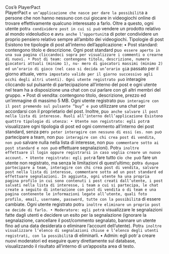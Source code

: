 Cos’è PlayerPact <br />
PlayerPact `e un’applicazione che nasce per dare la possibilit`a a persone che non hanno nessuno
con cui giocare in videogiochi online di trovare effettivamente qualcuno interessato a farlo.
Oltre a questo, ogni utente potr`a condividere post in cui si pu`o vendere un prodotto relativo
al mondo videoludico e avr`a anche l’opportunit`a di poter condividere un proprio pensiero
relativo sempre all’ambito dei videogiochi.
Tipologie di post
Esistono tre tipologie di post all’interno dell’applicazione:
  • Post standard: contengono titolo e descrizione. Ogni post standard pu`o essere aperto
in una sua pagina cliccandoci sopra per visualizzare i commenti o crearne di nuovi.
  • Post di team: contengono titolo, descrizione, numero giocatori attuali (minimo 1), nu-
mero di giocatori massimi (minimo 2) ed un’orario di gioco (nel caso si decida un’orario
gi`a passato per il giorno attuale, verr`a impostato valido per il giorno successivo agli
occhi degli altri utenti). Ogni utente registrato pu`o interagire cliccando sul pulsante di
partecipazione all’interno del post e ogni utente nel team ha a disposizione una chat con
cui parlare con gli altri membri del gruppo.
  • Post di vendita: contengono titolo, descrizione, prezzo ed un’immagine di massimo 5
MB. Ogni utente registrato pu`o interagire con il post premendo sul pulsante ”buy” e
pu`o utilizzare una chat per accordarsi con il proprietario del post. Inoltre, pu`o anche
salvare il post nella lista di interesse.
Ruoli all’interno dell’applicazione
Esistono quattro tipologie di utenza:
  • Utente non registrato: egli potr`a visualizzare ogni tipologia di post ed ogni commento
all’interno dei post standard, senza per`o poter interagire con nessuno di essi (es. non
pu`o partecipare a team, non pu`o interagire con chi crea post di vendita, non pu`o salvare
nulla nella lista di interesse, non pu`o commentare sotto ai post standard e non pu`o
effettuare segnalazioni). Potr`a inoltre effettuare il login oppure registrarsi in caso voglia
creare un nuovo account.
  • Utente registrato: egli potr`a fare tutto ci`o che pu`o fare un utente non registrato, ma
senza le limitazioni di quest’ultimo; potr`a dunque partecipare a team, interagire con
chi crea post di vendita, salvare post nella lista di interesse, commentare sotto ad un
post standard ed effettuare segnalazioni. In aggiunta, ogni utente ha una propria pagina
profilo in cui sono contenuti i post creati dall’utente, i post salvati nella lista di interesse,
i team a cui si partecipa, le chat create a seguito di interazione con post di vendita o di
team e una pagina contenente le informazioni legate all’utente, quali foto profilo, email,
username, password, tutte con la possibilit`a di essere cambiate. Ogni utente registrato
potr`a inoltre eliminare un proprio post se decide di farlo.
  • Moderatore: egli potr`a visualizzare le segnalazioni fatte dagli utenti e decidere un esito
per la segnalazione (ignorare la segnalazione, cancellare il post/commento segnalato,
bannare un utente fino ad una data desiderata o eliminare l’account dell’utente). Potr`a
inoltre visualizzare l’elenco di segnalazioni chiuse e l’elenco degli utenti registrati, con
la possibilit`a di eliminarli.
  • Admin: egli potr`a creare nuovi moderatori ed eseguire query direttamente sul database,
visualizzando il risultato all’interno di un’apposita area di testo.
